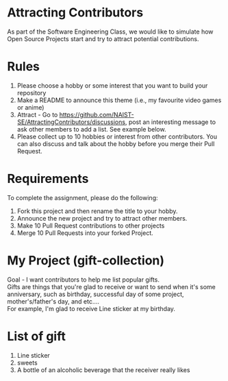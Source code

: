 # Attracting Contributors
As part of the Software Engineering Class, we would like to simulate how Open Source Projects start and try to attract potential contributions.

# Rules

1. Please choose a hobby or some interest that you want to build your repository
2. Make a README to announce this theme (i.e., my favourite video games or anime)
3. Attract - Go to https://github.com/NAIST-SE/AttractingContributors/discussions, post an interesting message to ask other members to add a list. See example below.
4. Please collect up to 10 hobbies or interest from other contributors. You can also discuss and talk about the hobby before you merge their Pull Request.

# Requirements
To complete the assignment, please do the following:
1. Fork this project and then rename the title to your hobby.
2. Announce the new project and try to attract other members.
3. Make 10 Pull Request contributions to other projects
4. Merge 10 Pull Requests into your forked Project.

# My Project (gift-collection)
Goal - I want contributors to help me list popular gifts. <br>
Gifts are things that you're glad to receive or want to send when it's some anniversary, such as birthday, successful day of some project, mother's/father's day, and etc....<br>
For example, I'm glad to receive Line sticker at my birthday.

# List of gift
1. Line sticker
2. sweets
3. A bottle of an alcoholic beverage that the receiver really likes
